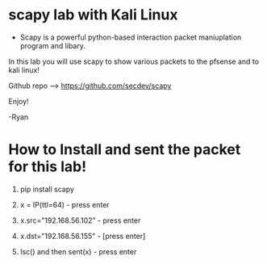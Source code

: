 # scapy lab with Kali Linux

- Scapy is a powerful python-based interaction packet maniuplation program and libary.

In this lab you will use scapy to show various packets to the pfsense and to kali linux!

Github repo --> https://github.com/secdev/scapy

Enjoy!

-Ryan

# How to Install and sent the packet for this lab!

1. pip install scapy

2. x = IP(ttl=64) - press enter

3. x.src="192.168.56.102" - press enter

4. x.dst="192.168.56.155" - [press enter]

5. lsc() and then sent(x) - press enter
